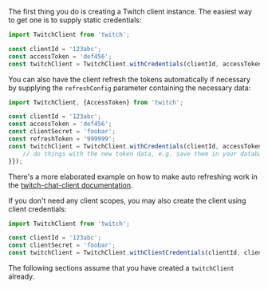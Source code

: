 The first thing you do is creating a Twitch client instance. The easiest way to get one is to supply static credentials:

```typescript
import TwitchClient from 'twitch';

const clientId = '123abc';
const accessToken = 'def456';
const twitchClient = TwitchClient.withCredentials(clientId, accessToken);
```

You can also have the client refresh the tokens automatically if necessary by supplying the `refreshConfig` parameter containing the necessary data:

```typescript
import TwitchClient, {AccessToken} from 'twitch';

const clientId = '123abc';
const accessToken = 'def456';
const clientSecret = 'foobar';
const refreshToken = '999999';
const twitchClient = TwitchClient.withCredentials(clientId, accessToken, undefined, {clientSecret, refreshToken, onRefresh: (token: AccessToken) => {
	// do things with the new token data, e.g. save them in your database
}});
```

There's a more elaborated example on how to make auto refreshing work in the [twitch-chat-client documentation](https://d-fischer.github.io/twitch-chat-client/docs/examples/basic-bot.html).

If you don't need any client scopes, you may also create the client using client credentials:

```typescript
import TwitchClient from 'twitch';

const clientId = '123abc';
const clientSecret = 'foobar';
const twitchClient = TwitchClient.withClientCredentials(clientId, clientSecret);
```

The following sections assume that you have created a `twitchClient` already.
